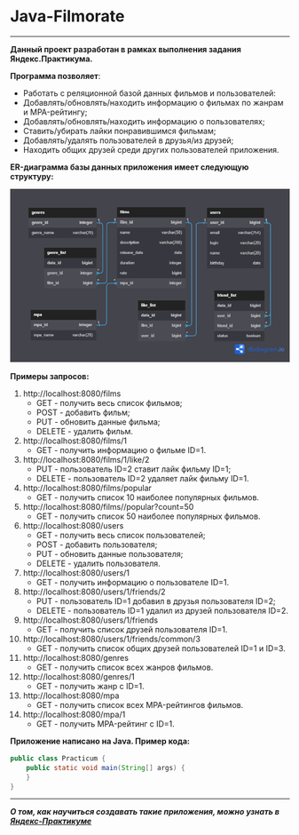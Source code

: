 # Java-Filmorate
---
**Данный проект разработан в рамках выполнения задания Яндекс.Практикума.**

**Программа позволяет**:
* Работать с реляционной базой данных фильмов и пользователей:
* Добавлять/обновлять/находить информацию о фильмах по жанрам и MPA-рейтингу; 
* Добавлять/обновлять/находить информацию о пользователях;
* Ставить/убирать лайки понравившимся фильмам;
* Добавлять/удалять пользователей в друзья/из друзей;
* Находить общих друзей среди других пользователей приложения.

**ER-диаграмма базы данных приложения имеет следующую структуру:**

![Filmorate Database](https://github.com/Truel0ve/java-filmorate/blob/main/Filmorate%20Database.png)

**Примеры запросов:**

1. http://localhost:8080/films
   * GET - получить весь список фильмов;
   * POST - добавить фильм;
   * PUT - обновить данные фильма;
   * DELETE - удалить фильм.
2. http://localhost:8080/films/1
   * GET - получить информацию о фильме ID=1.
3. http://localhost:8080/films/1/like/2
   * PUT - пользователь ID=2 ставит лайк фильму ID=1;
   * DELETE - пользователь ID=2 удаляет лайк фильму ID=1.
4. http://localhost:8080/films/popular
   * GET - получить список 10 наиболее популярных фильмов.
5. http://localhost:8080/films//popular?count=50
   * GET - получить список 50 наиболее популярных фильмов.
6. http://localhost:8080/users
   * GET - получить весь список пользователей;
   * POST - добавить пользователя;
   * PUT - обновить данные пользователя;
   * DELETE - удалить пользователя.
7. http://localhost:8080/users/1
   * GET - получить информацию о пользователе ID=1.
8. http://localhost:8080/users/1/friends/2
   * PUT - пользователь ID=1 добавил в друзья пользователя ID=2;
   * DELETE - пользователь ID=1 удалил из друзей пользователя ID=2.
9. http://localhost:8080/users/1/friends
   * GET - получить список друзей пользователя ID=1.
10. http://localhost:8080/users/1/friends/common/3
    * GET - получить список общих друзей пользователей ID=1 и ID=3.
11. http://localhost:8080/genres
    * GET - получить список всех жанров фильмов.
12. http://localhost:8080/genres/1
    * GET - получить жанр с ID=1.
13. http://localhost:8080/mpa
    * GET - получить список всех MPA-рейтингов фильмов.
14. http://localhost:8080/mpa/1
    * GET - получить MPA-рейтинг с ID=1.

**Приложение написано на Java. Пример кода:**

```java
public class Practicum {
    public static void main(String[] args) {
    }
}
```
---
**_О том, как научиться создавать такие приложения, можно узнать в [Яндекс-Практикуме](https://practicum.yandex.ru/java-developer/ "Тут учат Java!")_**
